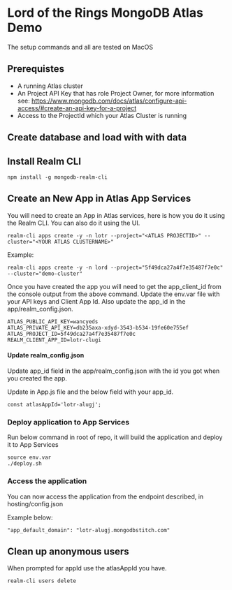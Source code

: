 # Lord of the Rings MongoDB Atlas Demo
The setup commands and all are tested on MacOS

## Prerequistes

* A running Atlas cluster
* An Project API Key that has role Project Owner, for more information see: 
https://www.mongodb.com/docs/atlas/configure-api-access/#create-an-api-key-for-a-project
* Access to the ProjectId which your Atlas Cluster is running
## Create database and load with with data


## Install Realm CLI
```
npm install -g mongodb-realm-cli
```
## Create an New App in Atlas App Services
You will need to create an App in Atlas services, here is how you do it using the Realm CLI. You can also do it using the UI.

```
realm-cli apps create -y -n lotr --project="<ATLAS PROJECTID>" --cluster="<YOUR ATLAS CLUSTERNAME>"
```

Example:
```
realm-cli apps create -y -n lord --project="5f49dca27a4f7e35487f7e0c" --cluster="demo-cluster"
```

Once you have created the app you will need to get the app_client_id from the console output from the above command. Update the env.var file with your API keys and Client App Id. Also update the app_id in the app/realm_config.json.

```
ATLAS_PUBLIC_API_KEY=wancyeds
ATLAS_PRIVATE_API_KEY=db235axa-xdyd-3543-b534-19fe60e755ef
ATLAS_PROJECT_ID=5f49dca27a4f7e35487f7e0c
REALM_CLIENT_APP_ID=lotr-clugi
```

#### Update realm_config.json 
Update app_id field in the app/realm_config.json with the id you got when you created the app.

Update in App.js file and the below field with your app_id. 

```
const atlasAppId='lotr-alugj';
```

### Deploy application to App Services

Run below command in root of repo, it will build the application and deploy it to App Services
```
source env.var
./deploy.sh
```

### Access the application 
You can now access the application from the endpoint described, in hosting/config.json   

Example below:
```
"app_default_domain": "lotr-alugj.mongodbstitch.com"
```


## Clean up anonymous users
When prompted for appId use the atlasAppId you have.
```
realm-cli users delete
```